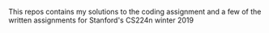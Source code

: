This repos contains my solutions to the coding assignment and a few of the written assignments for Stanford's CS224n winter 2019
